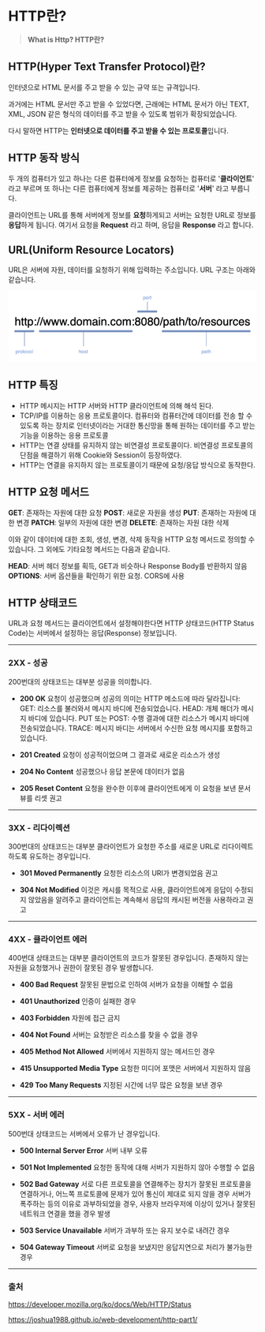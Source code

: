 # HTTP란?

> **What is Http?
HTTP란?**

## HTTP(Hyper Text Transfer Protocol)란?
인터넷으로 HTML 문서를 주고 받을 수 있는 규약 또는 규격입니다.

과거에는 HTML 문서만 주고 받을 수 있었다면,
근래에는 HTML 문서가 아닌 TEXT, XML, JSON 같은 형식의 데이터를 주고 받을 수 있도록 범위가 확장되었습니다.

다시 말하면 HTTP는 **인터넷으로 데이터를 주고 받을 수 있는 프로토콜**입니다.

## HTTP 동작 방식
두 개의 컴퓨터가 있고 하나는 다른 컴퓨터에게 정보를 요청하는 컴퓨터로 '**클라이언트**' 라고 부르며
또 하나는 다른 컴퓨터에게 정보를 제공하는 컴퓨터로 '**서버**' 라고 부릅니다.

클라이언트는 URL를 통해 서버에게 정보를 **요청**하게되고 서버는 요청한 URL로 정보를 **응답**하게 됩니다.
여기서 요청을 **Request** 라고 하며, 응답을 **Response** 라고 합니다.

## URL(Uniform Resource Locators)
URL은 서버에 자원, 데이터를 요청하기 위해 입력하는 주소입니다. URL 구조는 아래와 같습니다.

![](./images/1.png)

## HTTP 특징
* HTTP 메시지는 HTTP 서버와 HTTP 클라이언트에 의해 해석 된다.
* TCP/IP를 이용하는 응용 프로토콜이다.
  컴퓨터와 컴퓨터간에 데이터를 전송 할 수 있도록 하는 장치로 인터넷이라는 거대한 통신망을 통해 원하는 데이터를 주고 받는 기능을 이용하는 응용 프로토콜
* HTTP는 연결 상태를 유지하지 않는 비연결성 프로토콜이다.
  비연결성 프로토콜의 단점을 해결하기 위해 Cookie와 Session이 등장하였다.
* HTTP는 연결을 유지하지 않는 프로토콜이기 때문에 요청/응답 방식으로 동작한다.

## HTTP 요청 메서드
**GET**: 존재하는 자원에 대한 요청
**POST**: 새로운 자원을 생성
**PUT**: 존재하는 자원에 대한 변경
**PATCH**: 일부의 자원에 대한 변경
**DELETE**: 존재하는 자원 대한 삭제

이와 같이 데이터에 대한 조회, 생성, 변경, 삭제 동작을 HTTP 요청 메서드로 정의할 수 있습니다.
그 외에도 기타요청 메서드는 다음과 같습니다.

**HEAD**: 서버 헤더 정보를 획득, GET과 비슷하나 Response Body를 반환하지 않음
**OPTIONS**: 서버 옵션들을 확인하기 위한 요청. CORS에 사용

## HTTP 상태코드
URL과 요청 메서드는 클라이언트에서 설정해야한다면 HTTP 상태코드(HTTP Status Code)는 서버에서 설정하는 응답(Response) 정보입니다.

***

### 2XX - 성공
200번대의 상태코드는 대부분 성공을 의미합니다.

* **200 OK**
  요청이 성공했으며 성공의 의미는 HTTP 메소드에 따라 달라집니다:
  GET: 리소스를 불러와서 메시지 바디에 전송되었습니다.
  HEAD: 개체 해더가 메시지 바디에 있습니다.
  PUT 또는 POST: 수행 결과에 대한 리소스가 메시지 바디에 전송되었습니다.
  TRACE: 메시지 바디는 서버에서 수신한 요청 메시지를 포함하고 있습니다.

* **201 Created**
  요청이 성공적이었으며 그 결과로 새로운 리소스가 생성

* **204 No Content**
  성공했으나 응답 본문에 데이터가 없음

* **205 Reset Content**
  요청을 완수한 이후에 클라이언트에게 이 요청을 보낸 문서 뷰를 리셋 권고

***

### 3XX - 리다이렉션
300번대의 상태코드는 대부분 클라이언트가 요청한 주소를 새로운 URL로 리다이렉트하도록 유도하는 경우입니다.

* **301 Moved Permanently**
  요청한 리소스의 URI가 변경되었음 권고

* **304 Not Modified**
  이것은 캐시를 목적으로 사용, 클라이언트에게 응답이 수정되지 않았음을 알려주고 클라이언트는 계속해서 응답의 캐시된 버전을 사용하라고 권고

***

### 4XX - 클라이언트 에러
400번대 상태코드는 대부분 클라이언트의 코드가 잘못된 경우입니다. 존재하지 않는 자원을 요청했거나 권한이 잘못된 경우 발생합니다.

* **400 Bad Request**
  잘못된 문법으로 인하여 서버가 요청을 이해할 수 없음

* **401 Unauthorized**
  인증이 실패한 경우

* **403 Forbidden**
  자원에 접근 금지

* **404 Not Found**
  서버는 요청받은 리소스를 찾을 수 없을 경우

* **405 Method Not Allowed**
  서버에서 지원하지 않는 메서드인 경우

* **415 Unsupported Media Type**
  요청한 미디어 포맷은 서버에서 지원하지 않음

* **429 Too Many Requests**
  지정된 시간에 너무 많은 요청을 보낸 경우

***

### 5XX - 서버 에러
500번대 상태코드는 서버에서 오류가 난 경우입니다.

* **500 Internal Server Error**
  서버 내부 오류

* **501 Not Implemented**
  요청한 동작에 대해 서버가 지원하지 않아 수행할 수 없음

* **502 Bad Gateway**
  서로 다른 프로토콜을 연결해주는 장치가 잘못된 프로토콜을 연결하거나, 어느쪽 프로토콜에 문제가 있어 통신이 제대로 되지 않을 경우 서버가 폭주하는 등의 이유로 과부하되었을 경우, 사용자 브라우저에 이상이 있거나 잘못된 네트워크 연결을 했을 경우 발생

* **503 Service Unavailable**
  서버가 과부하 또는 유지 보수로 내려간 경우

* **504 Gateway Timeout**
  서버로 요청을 보냈지만 응답지연으로 처리가 불가능한 경우

*** 

### 출처
https://developer.mozilla.org/ko/docs/Web/HTTP/Status

https://joshua1988.github.io/web-development/http-part1/
